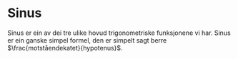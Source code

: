 # Sinus
Sinus er ein av dei tre ulike hovud trigonometriske funksjonene vi har.
Sinus er ein ganske simpel formel, den er simpelt sagt berre $\frac{motståendekatet}{hypotenus}$.

